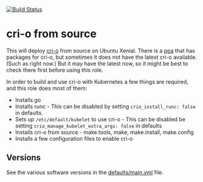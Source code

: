 [![Build Status](https://travis-ci.com/ccollicutt/ansible-crio-from-source.svg?branch=master)](https://travis-ci.com/ccollicutt/ansible-crio-from-source)

# cri-o from source

This will deploy [cri-o](https://cri-o.io/) from source on Ubuntu Xenial. There is a [ppa](https://launchpad.net/~projectatomic/+archive/ubuntu/ppa) that has packages for cri-o, but sometimes it does not have the latest cri-o available. (Such as right now.) But it may have the latest now, so it might be best to check there first before using this role.

In order to build and use cri-o with Kubernetes a few things are required, and this role does most of them:

* Installs go
* Installs runc - This can be disabled by setting `crio_install_runc: false` in defaults.
* Sets up `/etc/default/kubelet` to use cri-o - This can be disabled be setting `crio_manage_kubelet_extra_args: false` in defaults
* Installs cri-o from source - make.tools, make, make.install, make.config
* Installs a few configuration files to enable cri-o

## Versions

See the various software versions in the [defaults/main.yml](defaults/main.yml) file.
